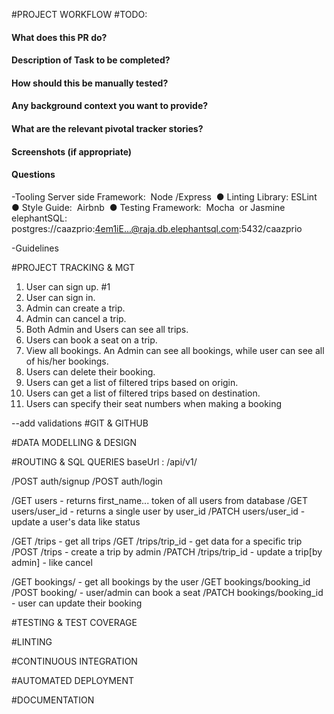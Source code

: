 #PROJECT WORKFLOW
#TODO: 
#### What does this PR do?
#### Description of Task to be completed?
#### How should this be manually tested?
#### Any background context you want to provide?
#### What are the relevant pivotal tracker stories?
#### Screenshots (if appropriate)
#### Questions
-Tooling
  Server side Framework: ​ Node​ /​Express 
  ● Linting Library: ​ ESLint 
  ● Style Guide: ​ Airbnb 
  ● Testing Framework: ​ Mocha​ ​ or​  ​ Jasmine 
elephantSQL: postgres://caazprio:4em1iE...@raja.db.elephantsql.com:5432/caazprio 

-Guidelines
 
#PROJECT TRACKING & MGT
1. User can sign up. #1
2. User can sign in. 
3. Admin can create a trip. 
4. Admin can cancel a trip. 
5. Both Admin and Users can see all trips. 
6. Users can book a seat on a trip. 
7. View all bookings. An Admin can see all bookings, while user can see all of his/her bookings. 
8. Users can delete their booking. 
9. Users can get a list of filtered trips based on origin. 
10. Users can get a list of filtered trips based on destination. 
11. Users can specify their seat numbers when making a booking

--add validations
#GIT & GITHUB

#DATA MODELLING & DESIGN

#ROUTING & SQL QUERIES
baseUrl : /api/v1/

/POST auth/signup
/POST auth/login

/GET users - returns first_name... token of all users from database
/GET users/user_id - returns a single user by user_id
/PATCH users/user_id - update a user's data like status

/GET /trips - get all trips
/GET /trips/trip_id - get data for a specific trip
/POST /trips - create a trip by admin
/PATCH /trips/trip_id - update a trip[by admin] - like cancel

/GET bookings/ - get all bookings by the user
/GET bookings/booking_id
/POST booking/ - user/admin can book a seat 
/PATCH bookings/booking_id - user can update their booking

#TESTING & TEST COVERAGE

#LINTING

#CONTINUOUS INTEGRATION

#AUTOMATED DEPLOYMENT

#DOCUMENTATION